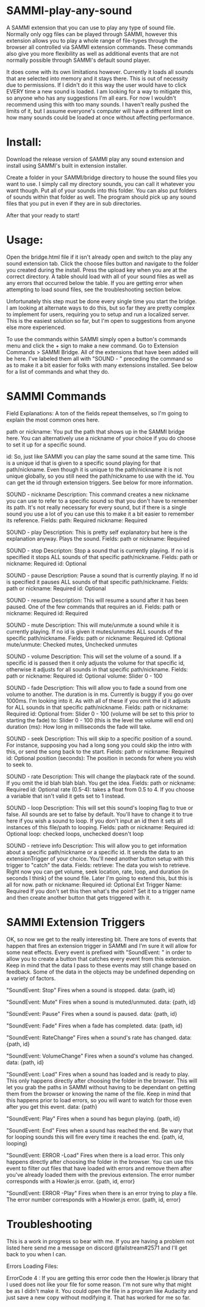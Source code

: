 # SAMMI-play-any-sound
A SAMMI extension that you can use to play any type of sound file. Normally only ogg files can be played through SAMMI, however this extension allows you to play a whole range of file-types through the browser all controlled via SAMMI extension commands. These commands also give you more flexibility as well as additional events that are not normally possible through SAMMI's default sound player.

It does come with its own limitations however. Currently it loads all sounds that are selected into memory and it stays there. This is out of necessity due to permissions. If I didn't do it this way the user would have to click EVERY time a new sound is loaded. I am looking for a way to mitigate this, so anyone who has any suggestions I'm all ears. For now I wouldn't recommend using this with too many sounds. I haven't really pushed the limits of it, but I assume everyone's computer will have a different limit on how many sounds could be loaded at once without affecting performance.

# Install:

Download the release version of SAMMI play any sound extension and install using SAMMI's built in extension installer.

Create a folder in your SAMMI/bridge directory to house the sound files you want to use. I simply call my directory sounds, you can call it whatever you want though. Put all of your sounds into this folder. You can also put folders of sounds within that folder as well. The program should pick up any sound files that you put in even if they are in sub directories.

After that your ready to start!

# Usage:

Open the bridge.html file if it isn't already open and switch to the play any sound extension tab. Click the choose files button and navigate to the folder you created during the install. Press the upload key when you are at the correct directory. A table should load with all of your sound files as well as any errors that occurred below the table. If you are getting error when attempting to load sound files, see the troubleshooting section below.

Unfortunately this step must be done every single time you start the bridge. I am looking at alternate ways to do this, but so far they are pretty complex to implement for users, requiring you to setup and run a localized server. This is the easiest solution so far, but I'm open to suggestions from anyone else more experienced.

To use the commands within SAMMI simply open a button's commands menu and click the + sign to make a new command. Go to Extension Commands > SAMMI Bridge. All of the extensions that have been added will be here. I've labeled them all with "SOUND - " preceding the command so as to make it a bit easier for folks with many extensions installed. See below for a list of commands and what they do.

# SAMMI Commands

Field Explanations: A ton of the fields repeat themselves, so I'm going to explain the most common ones here.

  path or nickname: You put the path that shows up in the SAMMI bridge here. You can alternatively use a nickname of your choice if you do choose to set it up for a specific sound.
  
  id: So, just like SAMMI you can play the same sound at the same time. This is a unique id that is given to a specific sound playing for that path/nickname. Even though it is unique to the path/nickname it is not unique globally, so you still need the path/nickname to use with the id. You can get the id through extension triggers. See below for more information.

SOUND - nickname
  Description: This command creates a new nickname you can use to refer to a specific sound so that you don't have to remember its path. It's not really necessary for every sound, but if there is a single sound you use a lot of you can use this to make it a bit easier to remember its reference.
  Fields: 
    path: Required
    nickname: Required
    
SOUND - play
  Description: This is pretty self explanatory but here is the explanation anyway. Plays the sound.
  Fields: 
    path or nickname: Required
    
SOUND - stop
  Descripton: Stop a sound that is currently playing. If no id is specified it stops ALL sounds of that specific path/nickname.
  Fields: 
    path or nickname: Required
    id: Optional
    
SOUND - pause
  Description: Pause a sound that is currently playing. If no id is specified it pauses ALL sounds of that specific path/nickname.
  Fields:
    path or nickname: Required
    id: Optional
    
SOUND - resume
  Description: This will resume a sound after it has been paused. One of the few commands that requires an id.
  Fields:
    path or nickname: Required
    id: Required
    
SOUND - mute
  Description: This will mute/unmute a sound while it is currently playing. If no id is given it mutes/unmutes ALL sounds of the specific path/nickname.
  Fields:
    path or nickname: Required
    id: Optional
    mute/unmute: Checked mutes, Unchecked unmutes
    
SOUND - volume
  Description: This will set the volume of a sound. If a specific id is passed then it only adjusts the volume for that specific id, otherwise it adjusts for all sounds in that specific path/nickname.
  Fields:
    path or nickname: Required
    id: Optional
    volume: Slider 0 - 100
    
SOUND - fade
  Description: This will allow you to fade a sound from one volume to another. The duration is in ms. Currently is buggy if you go over 1000ms. I'm looking into it. As with all of these if you omit the id it adjusts for ALL sounds in that specific path/nickname.
  Fields:
    path or nickname: Required
    id: Optional
    from: Slider 0 - 100 (volume will be set to this prior to starting the fade)
    to: Slider 0 - 100 (this is the level the volume will end on)
    duration (ms): How long in milliseconds the fade will take.
 
SOUND - seek
  Description: This will skip to a specific position of a sound. For instance, supposing you had a long song you could skip the intro with this, or send the song back to the start.
  Fields:
    path or nickname: Required
    id: Optional
    position (seconds): The position in seconds for where you wish to seek to.
    
SOUND - rate
  Description: This will change the playback rate of the sound. If you omit the id blah blah blah. You get the idea.
  Fields:
    path or nickname: Required
    id: Optional
    rate (0.5-4): takes a float from 0.5 to 4. If you choose a variable that isn't valid it gets set to 1 instead.
    
SOUND - loop
  Description: This will set this sound's looping flag to true or false. All sounds are set to false by default. You'll have to change it to true here if you wish a sound to loop. If you don't input an id then it sets all instances of this file/path to looping.
  Fields:
    path or nickname: Required
    id: Optional
    loop: checked loops, unchecked doesn't loop
    
SOUND - retrieve info
  Description: This will allow you to get information about a specific path/nickname or a specific id. It sends the data to an extensionTrigger of your choice. You'll need another button setup with this trigger to "catch" the data.
  Fields:
    retrieve: The data you wish to retrieve. Right now you can get volume, seek location, rate, loop, and duration (in seconds I think) of the sound file. Later I'm going to extend this, but this is all for now.
    path or nickname: Required
    id: Optional
    Ext Trigger Name: Required If you don't set this then what's the point? Set it to a trigger name and then create another button that gets triggered with it.

# SAMMI Extension Triggers

OK, so now we get to the really interesting bit. There are tons of events that happen that fires an extension trigger in SAMMI and I'm sure it will allow for some neat effects. Every event is prefixed with "SoundEvent: " in order to allow you to create a button that catches every event from this extension. Keep in mind that the data I pass to these events may still change based on feedback. Some of the data in the objects may be undefined depending on a variety of factors.

"SoundEvent: Stop"  Fires when a sound is stopped. data: {path, id}

"SoundEvent: Mute"  Fires when a sound is muted/unmuted. data: {path, id}

"SoundEvent: Pause"  Fires when a sound is paused. data: {path, id}

"SoundEvent: Fade"  Fires when a fade has completed. data: {path, id}

"SoundEvent: RateChange"  Fires when a sound's rate has changed. data: {path, id}

"SoundEvent: VolumeChange"  Fires when a sound's volume has changed. data: {path, id}

"SoundEvent: Load"  Fires when a sound has loaded and is ready to play. This only happens directly after choosing the folder in the browser. This will let you grab the paths in SAMMI without having to be dependant on getting them from the browser or knowing the name of the file. Keep in mind that this happens prior to load errors, so you will want to watch for those even after you get this event. data: {path}

"SoundEvent: Play" Fires when a sound has begun playing. {path, id}

"SoundEvent: End" Fires when a sound has reached the end. Be wary that for looping sounds this will fire every time it reaches the end. {path, id, looping}

"SoundEvent: ERROR -Load" Fires when there is a load error. This only happens directly after choosing the folder in the browser. You can use this event to filter out files that have loaded with errors and remove them after you've already loaded them with the previous extension. The error number corresponds with a Howler.js error. {path, id, error}

"SoundEvent: ERROR -Play" Fires when there is an error trying to play a file. The error number corresponds with a Howler.js error. {path, id, error}

# Troubleshooting

This is a work in progress so bear with me. If you are having a problem not listed here send me a message on discord @failstream#2571 and I'll get back to you when I can.

Errors Loading Files:

ErrorCode 4 : If you are getting this error code then the Howler.js library that I used does not like your file for some reason. I'm not sure why that might be as I didn't make it. You could open the file in a program like Audacity and just save a new copy without modifying it. That has worked for me so far.
